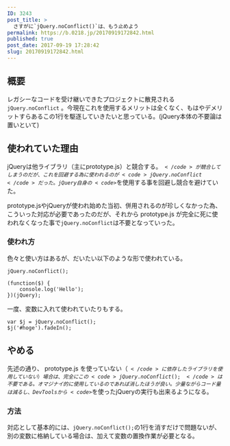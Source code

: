 ```yaml
---
ID: 3243
post_title: >
  さすがに`jQuery.noConflict()`は、もう止めよう
permalink: https://b.0218.jp/20170919172842.html
published: true
post_date: 2017-09-19 17:28:42
slug: 20170919172842.html
---
```

<h2>概要</h2>

レガシーなコードを受け継いできたプロジェクトに散見される <code>jQuery.noConflict</code> 。今現在これを使用するメリットは全くなく、もはやデメリットすらあるこの1行を駆逐していきたいと思っている。(jQuery本体の不要論は置いといて)

<!--more-->

<h2>使われていた理由</h2>

jQueryは他ライブラリ（主にprototype.js）と競合する。<code>$</code>が競合してしまうのだが、これを回避する為に使われるのが<code>jQuery.noConflict</code>だった。jQuery自身の<code>$</code>を使用する事を回避し競合を避けていた。

prototype.jsやjQueryが使われ始めた当初、併用されるのが珍しくなかった為、こういった対応が必要であったのだが、それから prototype.js が完全に死に使われなくなった事で<code>jQuery.noConflict</code>は不要となっていった。

<h3>使われ方</h3>

色々と使い方はあるが、だいたい以下のような形で使われている。

<pre><code class="language-js">jQuery.noConflict();

(function($) {
    console.log('Hello');
})(jQuery);
</code></pre>

一度、変数に入れて使われていたりもする。

<pre><code class="language-js">var $j = jQuery.noConflict();
$j('#hoge').fadeIn();
</code></pre>

<h2>やめる</h2>

先述の通り、 prototype.js を使っていない（<code>$</code>に依存したライブラリを使用していない）場合は、完全にこの<code>jQuery.noConflict();</code>は不要である。
オマジナイ的に使用しているのであれば消したほうが良い。少量ながらコード量は減るし、DevToolsから<code>$</code>を使ったjQueryの実行も出来るようになる。

<h3>方法</h3>

対応として基本的には、<code>jQuery.noConflict();</code>の1行を消すだけで問題ないが、別の変数に格納している場合は、加えて変数の置換作業が必要となる。